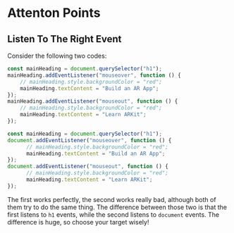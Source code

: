 # Attenton Points

## Listen To The Right Event

Consider the following two codes:

```js
const mainHeading = document.querySelector("h1");
mainHeading.addEventListener("mouseover", function () {
    // mainHeading.style.backgroundColor = "red";
    mainHeading.textContent = "Build an AR App";
});
mainHeading.addEventListener("mouseout", function () {
    // mainHeading.style.backgroundColor = "red";
    mainHeading.textContent = "Learn ARKit";
});
```

```js
const mainHeading = document.querySelector("h1");
document.addEventListener("mouseover", function () {
      // mainHeading.style.backgroundColor = "red";
      mainHeading.textContent = "Build an AR App";
});
document.addEventListener("mouseout", function () {
      // mainHeading.style.backgroundColor = "red";
      mainHeading.textContent = "Learn ARKit";
});
```

The first works perfectly, the second works really bad, although both of them
try to do the same thing. The difference between those two is that the first
listens to `h1` events, while the second listens to `document` events.
The difference is huge, so choose your target wisely!
